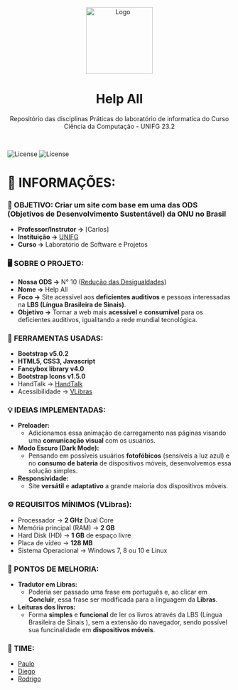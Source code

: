 <!-- Logo/Banner do Projeto -->
<p align="center">
  <img src="https://www.handtalk.me/br/wp-content/uploads/sites/8/2021/11/siteht-v2-plugin-ods.png" alt="Logo" width="auto" height="150">
  <h1 align="center">Help All</h1>
  
  <p align="center">
    Repositório das disciplinas Práticas do laboratório de informatica  do Curso Ciência da Computação - UNIFG 23.2 
  </p>
</p>
<br />
<!-- Shields do Projeto -->

![License](https://img.shields.io/badge/UNIFG-Práticas%20de%20Engenharia%20de%20Software-red.svg)
![License](https://img.shields.io/badge/UNIFG-Laboratorio%20de%20Sofotware%20e%20Projetos-green.svg)
<!-- Shields do Projeto -->

# 🚀 INFORMAÇÕES:

### 🔎 OBJETIVO: **Criar um site com base em uma das ODS (Objetivos de Desenvolvimento Sustentável) da ONU no Brasil**
- **Professor/Instrutor ->** [Carlos]
- **Instituição ->** [UNIFG](https://www.instagram.com)
- **Curso ->** Laboratório de Software e Projetos

### 🖥️ SOBRE O PROJETO:    
- **Nossa ODS ->** N° 10 ([Redução das Desigualdades](https://brasil.un.org/pt-br/sdgs/10))
- **Nome ->** Help All
- **Foco ->** Site acessível aos **deficientes auditivos** e pessoas interessadas na **LBS (Língua Brasileira de Sinais)**.
- **Objetivo ->** Tornar a web mais **acessível** e **consumível** para os deficientes auditivos, igualitando a rede mundial tecnológica.

### 🔧 FERRAMENTAS USADAS:
- **Bootstrap v5.0.2**
- **HTML5, CSS3, Javascript**
- **Fancybox library v4.0**
- **Bootstrap Icons v1.5.0**
- HandTalk -> [HandTalk](https://www.handtalk.me/br/plugin/)
- Acessibilidade -> [VLibras](https://www.gov.br/governodigital/pt-br/vlibras)
  

### 💡 IDEIAS IMPLEMENTADAS:
- **Preloader:**
    - Adicionamos essa animação de carregamento nas páginas visando uma **comunicação visual** com os usuários.
- **Modo Escuro (Dark Mode):** 
    - Pensando em possíveis usuários **fotofóbicos** (sensíveis a luz azul) e no **consumo de bateria** de dispositivos móveis, desenvolvemos essa solução simples.
- **Responsividade:** 
    - Site **versátil** e **adaptativo** a grande maioria dos dispositivos móveis.
    
### ⚙️ REQUISITOS MÍNIMOS (VLibras):
- Processador -> **2 GHz** Dual Core
- Memória principal (RAM) -> **2 GB**
- Hard Disk (HD) -> **1 GB** de espaço livre
- Placa de vídeo -> **128 MB**
- Sistema Operacional -> Windows 7, 8 ou 10 e Linux

### 🧗 PONTOS DE MELHORIA:
- **Tradutor em Libras:**
    - Poderia ser passado uma frase em português e, ao clicar em **Concluir**, essa frase ser modificada para a linguagem da **Libras**.
- **Leituras dos livros:**
    - Forma **simples** e **funcional** de ler os livros através da LBS (Língua Brasileira de Sinais ), sem a extensão do navegador, sendo possível sua funcinalidade em **dispositivos móveis**.
### 👥 TIME:
- [Paulo](https://github.com/)
- [Diego](https://github.com/)
- [Rodrigo](https://github.com/)
